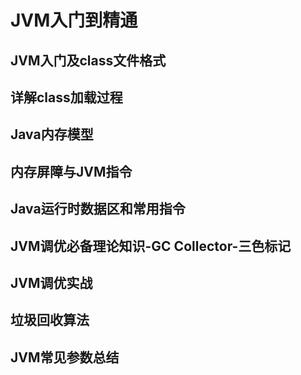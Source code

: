 # JVM入门到精通

## JVM入门及class文件格式



## 详解class加载过程

## Java内存模型

## 内存屏障与JVM指令

## Java运行时数据区和常用指令

## JVM调优必备理论知识-GC Collector-三色标记

## JVM调优实战

## 垃圾回收算法

## JVM常见参数总结






